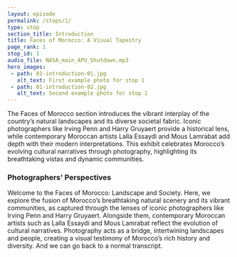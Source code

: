 ```yaml
---
layout: episode
permalink: /stops/1/
type: stop
section_title: Introduction
title: Faces of Morocco: A Visual Tapestry
page_rank: 1
stop_id: 1
audio_file: NASA_main_APU_Shutdown.mp3
hero_images:
 - path: 01-introduction-01.jpg
   alt_text: First example photo for stop 1
 - path: 01-introduction-02.jpg
   alt_text: Second example photo for stop 1
---
```


The Faces of Morocco section introduces the vibrant interplay of the country’s natural landscapes and its diverse societal fabric. Iconic photographers like Irving Penn and Harry Gruyaert provide a historical lens, while contemporary Moroccan artists Lalla Essaydi and Mous Lamrabat add depth with their modern interpretations. This exhibit celebrates Morocco’s evolving cultural narratives through photography, highlighting its breathtaking vistas and dynamic communities.

### Photographers' Perspectives

Welcome to the Faces of Morocco: Landscape and Society. Here, we explore the fusion of Morocco’s breathtaking natural scenery and its vibrant communities, as captured through the lenses of iconic photographers like Irving Penn and Harry Gruyaert. Alongside them, contemporary Moroccan artists such as Lalla Essaydi and Mous Lamrabat reflect the evolution of cultural narratives. Photography acts as a bridge, intertwining landscapes and people, creating a visual testimony of Morocco’s rich history and diversity.
And we can go back to a normal transcript.
